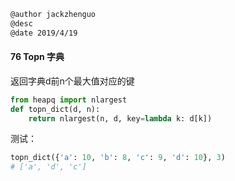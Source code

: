 ```markdown
@author jackzhenguo
@desc 
@date 2019/4/19
```

#### 76 Topn 字典

返回字典d前n个最大值对应的键

```python
from heapq import nlargest
def topn_dict(d, n):
    return nlargest(n, d, key=lambda k: d[k])
```

测试：

```python
topn_dict({'a': 10, 'b': 8, 'c': 9, 'd': 10}, 3)  
# ['a', 'd', 'c']
```

